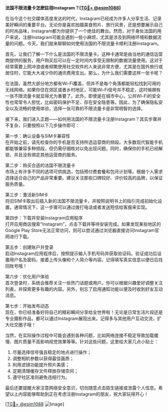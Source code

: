 **法国不限流量卡怎麽註冊Instagram？[[TG💪+ @esim1088](https://t.me/s/esim1088)]**

在当今这个社交媒体高度发达的时代，Instagram已经成为许多人分享生活、记录美好瞬间的重要平台。无论你是喜欢拍摄美食照片、旅行风景，还是想要展示自己的时尚品味，Instagram都为你提供了一个绝佳的舞台。然而，对于身处法国的用户来说，注册Instagram可能会遇到一些小麻烦，尤其是涉及到网络环境和数据流量的问题。今天，我们就来聊聊如何使用法国的不限流量卡顺利注册Instagram。

首先，让我们了解一下什么是法国的不限流量卡。这种卡通常是由当地的通信运营商提供的服务，用户购买后可以在一定时间内享受无限制的数据流量使用。这对于经常需要上网冲浪或者频繁使用社交软件的人来说非常方便，尤其是在国外旅行或居住时，它能大大减少你的通讯费用支出。那么，为什么我们需要这样一张卡呢？

在法国，虽然大部分地方都有Wi-Fi覆盖，但并不是每个角落都能轻松找到可用的无线网络。如果你住在郊区或者乡村地区，可能Wi-Fi信号并不稳定，这时候拥有一张不限流量卡就显得尤为重要了。此外，即使是在城市中心，公共Wi-Fi的安全性也常常令人担忧，比如密码保护不足、存在安全隐患等。因此，为了确保隐私安全以及流畅的使用体验，选择一张可靠的不限流量卡是非常明智的选择。

接下来，我们进入正题——如何用法国的不限流量卡注册Instagram？其实步骤并不复杂，只要按照以下几步操作即可：

第一步：确认设备与SIM卡兼容性  
在开始之前，请先检查你的手机是否支持所选运营商的频段。大多数现代智能手机都能够兼容多种频段，但仍需仔细核对以免出现问题。同时，确保你的手机已经解锁，并且没有绑定其他运营商的服务。

第二步：购买合适的法国不限流量卡  
市场上有许多不同的选项可供挑选，包括预付费套餐和包月计划等。根据个人需求选择适合自己的产品非常重要。建议关注那些口碑较好、评价较高的品牌，以保证服务质量。

第三步：激活新SIM卡  
将旧SIM卡取出后插入新的法国不限流量卡，并按照说明书上的指引完成初始化设置。通常情况下，这一步骤可以通过拨打电话或者发送短信给客服来实现。

第四步：下载并安装Instagram应用程序  
打开应用商店搜索“Instagram”，点击下载并等待安装完成。如果发现某些地区的Google Play Store无法正常访问，则可以尝试通过浏览器直接访问Instagram官网进行下载。

第五步：创建账户并登录  
启动Instagram应用程序后，按照提示输入手机号码并获取验证码。验证成功后设置用户名及密码，接着上传头像和个人简介等内容。记得填写真实信息以便日后找回账号哦！

第六步：优化用户体验  
首次登录时，系统会推荐关注一些热门话题或用户。你可以根据兴趣爱好调整关注列表，并探索更多有趣的内容。另外，别忘了启用通知功能以便及时收到好友互动消息。

第七步：开始发布动态  
现在，你已经准备好将自己的精彩瞬间分享给全世界啦！无论是日常生活片段还是专业摄影作品，都可以通过Instagram展现出来。记得多与其他用户互动交流，扩大社交圈子哦！

当然，在实际操作过程中可能会遇到各种问题，比如网络连接不稳定导致加载缓慢、图片质量不高影响视觉效果等等。针对这些问题，这里给大家几点小贴士：

1. 尽量选择信号强且稳定的地点进行操作；
2. 调整相机参数以获得最佳画质；
3. 利用滤镜功能提升照片美感；
4. 定期清理缓存文件释放存储空间；
5. 遵守社区准则避免违规行为。

最后还要提醒大家注意网络安全意识，切勿随意点击陌生链接或泄露个人信息。希望以上内容能够帮助到正在考虑注册Instagram的朋友，祝大家玩得开心！

[[TG💪+ @esim1088](https://t.me/s/esim1088) ![Image](https://i.postimg.cc/4NQfJmqS/Snipaste-2025-05-13-00-14-12.png)]